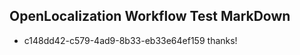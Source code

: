 ## OpenLocalization Workflow Test MarkDown
* c148dd42-c579-4ad9-8b33-eb33e64ef159 thanks!

<!--HONumber=Sep16_HO1-->


